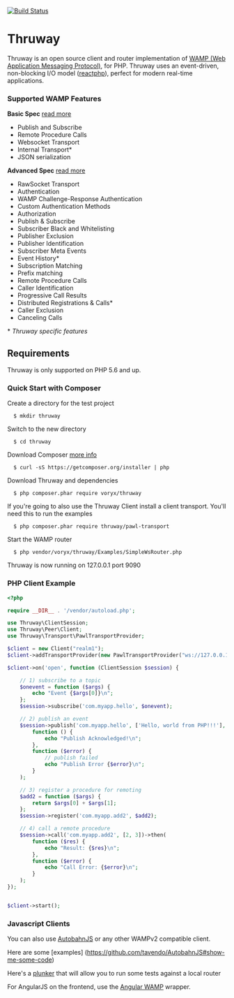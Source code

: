 [![Build Status](https://travis-ci.org/voryx/Thruway.svg?branch=master)](https://travis-ci.org/voryx/Thruway)

Thruway
===========

Thruway is an open source client and router implementation of [WAMP (Web Application Messaging Protocol)](http://wamp.ws/), for PHP.  Thruway uses an event-driven, non-blocking I/O model ([reactphp](http://reactphp.org/)), perfect for modern real-time applications.  

### <a name="features"></a>Supported WAMP Features

**Basic Spec** [read more](https://github.com/tavendo/WAMP/blob/master/spec/basic.md)
* Publish and Subscribe
* Remote Procedure Calls
* Websocket Transport
* Internal Transport\*
* JSON serialization



**Advanced Spec** [read more](https://github.com/tavendo/WAMP/blob/master/spec/advanced.md)
* RawSocket Transport
* Authentication
 * WAMP Challenge-Response Authentication
 * Custom Authentication Methods
* Authorization
* Publish & Subscribe
 * Subscriber Black and Whitelisting
 * Publisher Exclusion
 * Publisher Identification
 * Subscriber Meta Events
 * Event History\*
 * Subscription Matching
  * Prefix matching
* Remote Procedure Calls
 * Caller Identification
 * Progressive Call Results
 * Distributed Registrations & Calls\*
 * Caller Exclusion
 * Canceling Calls


\* _Thruway specific features_



Requirements
------------

Thruway is only supported on PHP 5.6 and up.

### Quick Start with Composer

Create a directory for the test project

      $ mkdir thruway

Switch to the new directory

      $ cd thruway

Download Composer [more info](https://getcomposer.org/doc/00-intro.md#downloading-the-composer-executable)

      $ curl -sS https://getcomposer.org/installer | php
      
Download Thruway and dependencies

      $ php composer.phar require voryx/thruway

If you're going to also use the Thruway Client install a client transport.  You'll need this to run the examples

      $ php composer.phar require thruway/pawl-transport

Start the WAMP router

      $ php vendor/voryx/thruway/Examples/SimpleWsRouter.php
    
Thruway is now running on 127.0.0.1 port 9090 

### PHP Client Example

```php
<?php

require __DIR__ . '/vendor/autoload.php';

use Thruway\ClientSession;
use Thruway\Peer\Client;
use Thruway\Transport\PawlTransportProvider;

$client = new Client("realm1");
$client->addTransportProvider(new PawlTransportProvider("ws://127.0.0.1:9090/"));

$client->on('open', function (ClientSession $session) {

    // 1) subscribe to a topic
    $onevent = function ($args) {
        echo "Event {$args[0]}\n";
    };
    $session->subscribe('com.myapp.hello', $onevent);

    // 2) publish an event
    $session->publish('com.myapp.hello', ['Hello, world from PHP!!!'], [], ["acknowledge" => true])->then(
        function () {
            echo "Publish Acknowledged!\n";
        },
        function ($error) {
            // publish failed
            echo "Publish Error {$error}\n";
        }
    );

    // 3) register a procedure for remoting
    $add2 = function ($args) {
        return $args[0] + $args[1];
    };
    $session->register('com.myapp.add2', $add2);

    // 4) call a remote procedure
    $session->call('com.myapp.add2', [2, 3])->then(
        function ($res) {
            echo "Result: {$res}\n";
        },
        function ($error) {
            echo "Call Error: {$error}\n";
        }
    );
});


$client->start();
```

### Javascript Clients

You can also use [AutobahnJS](https://github.com/tavendo/AutobahnJS) or any other WAMPv2 compatible client.

Here are some [examples] (https://github.com/tavendo/AutobahnJS#show-me-some-code)

Here's a [plunker](http://plnkr.co/edit/8vcBDUzIhp48JtuTGIaj?p=info) that will allow you to run some tests against a local router

For AngularJS on the frontend, use the [Angular WAMP](https://github.com/voryx/angular-wamp) wrapper.
